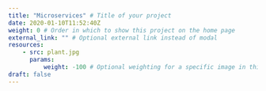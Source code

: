 ```yaml
---
title: "Microservices" # Title of your project
date: 2020-01-10T11:52:40Z
weight: 0 # Order in which to show this project on the home page
external_link: "" # Optional external link instead of modal
resources:
    - src: plant.jpg
      params:
          weight: -100 # Optional weighting for a specific image in this project folder
draft: false
---
```

